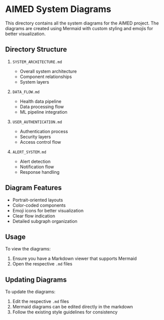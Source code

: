 # AIMED System Diagrams

This directory contains all the system diagrams for the AIMED project. The diagrams are created using Mermaid with custom styling and emojis for better visualization.

## Directory Structure

1. `SYSTEM_ARCHITECTURE.md`
   - Overall system architecture
   - Component relationships
   - System layers

2. `DATA_FLOW.md`
   - Health data pipeline
   - Data processing flow
   - ML pipeline integration

3. `USER_AUTHENTICATION.md`
   - Authentication process
   - Security layers
   - Access control flow

4. `ALERT_SYSTEM.md`
   - Alert detection
   - Notification flow
   - Response handling

## Diagram Features

- Portrait-oriented layouts
- Color-coded components
- Emoji icons for better visualization
- Clear flow indication
- Detailed subgraph organization

## Usage

To view the diagrams:
1. Ensure you have a Markdown viewer that supports Mermaid
2. Open the respective `.md` files

## Updating Diagrams

To update the diagrams:
1. Edit the respective `.md` files
2. Mermaid diagrams can be edited directly in the markdown
3. Follow the existing style guidelines for consistency
